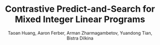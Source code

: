 ---
paperId: 12
author: Taoan Huang, Aaron Ferber, Arman Zharmagambetov, Yuandong Tian, Bistra Dilkina
publicationauthor: Huang. T. et al.
title: Contrastive Predict-and-Search for Mixed Integer Linear Programs
pdf: --
poster: --
alt: --
type: Poster
topic: Deep Learning
subtopic: --
link: --
conference: neurips
year: 2023
tags: neurips-2023-np
location: New Orleans, Louisiana
---